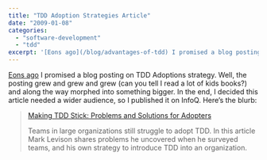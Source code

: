 ```yaml
---
title: "TDD Adoption Strategies Article"
date: "2009-01-08"
categories: 
  - "software-development"
  - "tdd"
excerpt: '[Eons ago](/blog/advantages-of-tdd) I promised a blog posting on TDD Adoptions'
---
```


[Eons ago](/blog/advantages-of-tdd) I promised a blog posting on TDD Adoptions strategy. Well, the posting grew and grew and grew (can you tell I read a lot of kids books?) and along the way morphed into something bigger. In the end, I decided this article needed a wider audience, so I published it on InfoQ. Here’s the blurb:

> [Making TDD Stick: Problems and Solutions for Adopters](https://www.infoq.com/articles/levison-TDD-adoption-strategy)
> 
> Teams in large organizations still struggle to adopt TDD. In this article Mark Levison shares problems he uncovered when he surveyed teams, and his own strategy to introduce TDD into an organization.
